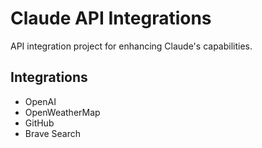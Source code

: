# Claude API Integrations

API integration project for enhancing Claude's capabilities.

## Integrations
- OpenAI
- OpenWeatherMap
- GitHub
- Brave Search